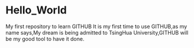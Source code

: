 # Hello_World
My first repository to learn GITHUB
It is my first time to use GITHUB,as my name says,My dream is being admitted to TsingHua University,GITHUB will be my good tool to have it done.
